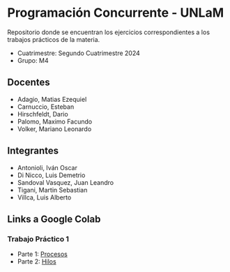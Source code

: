 # Programación Concurrente - UNLaM
Repositorio donde se encuentran los ejercicios correspondientes a los trabajos prácticos de la materia.

* Cuatrimestre: Segundo Cuatrimestre 2024
* Grupo: M4

## Docentes
* Adagio, Matias Ezequiel
* Carnuccio, Esteban
* Hirschfeldt, Dario
* Palomo, Maximo Facundo
* Volker, Mariano Leonardo

## Integrantes
* Antonioli, Iván Oscar
* Di Nicco, Luis Demetrio
* Sandoval Vasquez, Juan Leandro
* Tigani, Martin Sebastian
* Villca, Luis Alberto

## Links a Google Colab
### Trabajo Práctico 1
* Parte 1: [Procesos](https://colab.research.google.com/drive/1i39ejDMSXjiCcEGGbGonEyJtZafqngR_#scrollTo=sdBI_DszkxjZ)
* Parte 2: [Hilos](https://colab.research.google.com/drive/1NOf-a3MtG6HjaSbdcpi-LiRUN_wtAMBe?usp=sharing)
